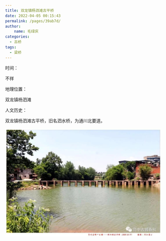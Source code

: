 ```yaml
---
title: 双龙镇杨泗滩古平桥
date: 2022-04-05 00:15:43
permalink: /pages/39ab7d/
author:
    name: 毛绿庆
categories:
  - 古桥
tags:
  - 梁桥 
---
```

时间：

不祥

地理位置：

双龙镇杨泗滩

人文历史：

双龙镇杨泗滩古平桥，旧名泗水桥，为通川北要道。

![双龙镇杨泗滩古平桥](/img/photo/43.jpg)
